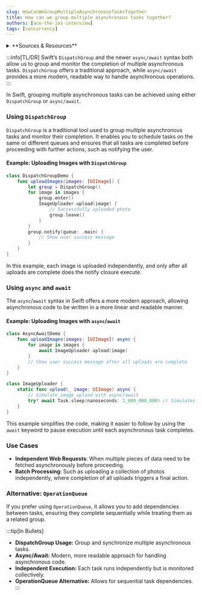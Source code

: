 ```yaml
---
slug: HowCanWeGroupMultipleAsynchronousTasksTogether
title: How can we group multiple asynchronous tasks together?
authors: [ace-the-ios-interview]
tags: [concurrency]
---
```



<details>
  <summary>**Sources & Resources**</summary>

  **Main Source:** [Ace the iOS Interview](https://aryamansharda.gumroad.com/l/tcvck)

  **Additional Sources:**
    - [Exploring Concurrency in Swift: DispatchGroup vs. Async/Await](https://medium.com/@vermarahul1454/exploring-concurrency-in-swift-dispatchgroup-vs-async-await-5284b43adeba)
  
  **Further Reading:**
    - [Understanding DispatchGroup in Swift](https://developer.apple.com/documentation/dispatch/dispatchgroup)
    - [Swift Concurrency: async/await](https://developer.apple.com/documentation/swift/concurrency)
</details>

:::info[TL/DR]
Swift’s `DispatchGroup` and the newer `async/await` syntax both allow us to group and monitor the completion of multiple asynchronous tasks. `DispatchGroup` offers a traditional approach, while `async/await` provides a more modern, readable way to handle asynchronous operations.
:::

In Swift, grouping multiple asynchronous tasks can be achieved using either `DispatchGroup` or `async/await`.

### Using `DispatchGroup`
`DispatchGroup` is a traditional tool used to group multiple asynchronous tasks and monitor their completion. It enables you to schedule tasks on the same or different queues and ensures that all tasks are completed before proceeding with further actions, such as notifying the user.

#### Example: Uploading Images with `DispatchGroup`
```swift
class DispatchGroupDemo {
    func uploadImages(images: [UIImage]) {
        let group = DispatchGroup()
        for image in images {
            group.enter()
            ImageUploader.upload(image) {
                // Successfully uploaded photo
                group.leave()
            }
        }
        group.notify(queue: .main) {
            // Show user success message
        }
    }
}
```
In this example, each image is uploaded independently, and only after all uploads are complete does the notify closure execute.

### Using `async` and `await`
The `async`/`await` syntax in Swift offers a more modern approach, allowing asynchronous code to be written in a more linear and readable manner.

#### Example: Uploading Images with `async`/`await`
```swift
class AsyncAwaitDemo {
    func uploadImages(images: [UIImage]) async {
        for image in images {
            await ImageUploader.upload(image)
        }
        // Show user success message after all uploads are complete
    }
}

class ImageUploader {
    static func upload(_ image: UIImage) async {
        // Simulate image upload with async/await
        try? await Task.sleep(nanoseconds: 1_000_000_000) // Simulates a 1-second upload delay
    }
}
```
This example simplifies the code, making it easier to follow by using the `await` keyword to pause execution until each asynchronous task completes.

### Use Cases
- **Independent Web Requests**: When multiple pieces of data need to be fetched asynchronously before proceeding.
- **Batch Processing**: Such as uploading a collection of photos independently, where completion of all uploads triggers a final action.

### Alternative: `OperationQueue`
If you prefer using `OperationQueue`, it allows you to add dependencies between tasks, ensuring they complete sequentially while treating them as a related group.

:::tip[In Bullets]
- **DispatchGroup Usage:** Group and synchronize multiple asynchronous tasks.
- **Async/Await:** Modern, more readable approach for handling asynchronous code.
- **Independent Execution:** Each task runs independently but is monitored collectively.
- **OperationQueue Alternative:** Allows for sequential task dependencies.
:::
